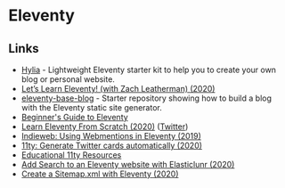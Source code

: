 # Eleventy

## Links

* [Hylia](https://github.com/hankchizljaw/hylia) - Lightweight Eleventy starter kit to help you to create your own blog or personal website.
* [Let’s Learn Eleventy! \(with Zach Leatherman\) \(2020\)](https://www.youtube.com/watch?v=j8mJrhhdHWc)
* [eleventy-base-blog](https://github.com/11ty/eleventy-base-blog) - Starter repository showing how to build a blog with the Eleventy static site generator.
* [Beginner's Guide to Eleventy](https://tatianamac.com/posts/beginner-eleventy-tutorial-parti/)
* [Learn Eleventy From Scratch \(2020\)](https://piccalil.li/course/learn-eleventy-from-scratch/) \([Twitter](https://twitter.com/piccalilli_/status/1249677873448923139)\)
* [Indieweb: Using Webmentions in Eleventy \(2019\)](https://mxb.dev/blog/using-webmentions-on-static-sites/)
* [11ty: Generate Twitter cards automatically \(2020\)](https://fettblog.eu/11ty-automatic-twitter-cards/)
* [Educational 11ty Resources](https://eleventythemes.com/learning-resources/)
* [Add Search to an Eleventy website with Elasticlunr \(2020\)](https://www.belter.io/eleventy-search/)
* [Create a Sitemap.xml with Eleventy \(2020\)](https://www.belter.io/eleventy-sitemap/)


